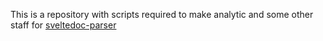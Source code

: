 This is a repository with scripts required to make analytic and some other staff for [sveltedoc-parser](https://github.com/alexprey/sveltedoc-parser)